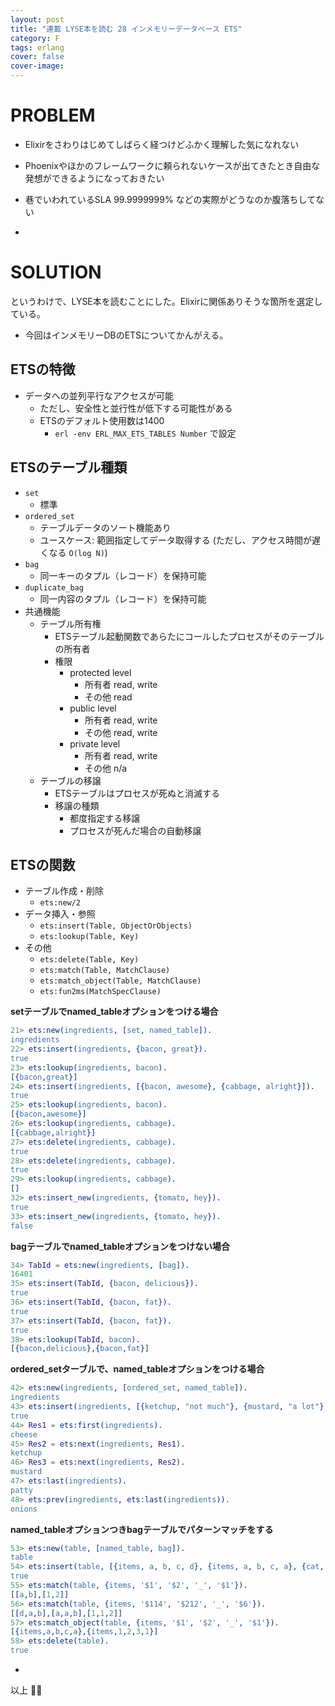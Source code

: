 ```yaml
---
layout: post
title: "連載 LYSE本を読む 28 インメモリーデータベース ETS"
category: F
tags: erlang
cover: false
cover-image:
---
```


# PROBLEM
- Elixirをさわりはじめてしばらく経つけどふかく理解した気になれない
- Phoenixやほかのフレームワークに頼られないケースが出てきたとき自由な発想ができるようになっておきたい
- 巷でいわれているSLA 99.9999999% などの実際がどうなのか腹落ちしてない

-

# SOLUTION
というわけで、LYSE本を読むことにした。Elixirに関係ありそうな箇所を選定している。

- 今回はインメモリーDBのETSについてかんがえる。

## ETSの特徴
- データへの並列平行なアクセスが可能
    - ただし、安全性と並行性が低下する可能性がある
    - ETSのデフォルト使用数は1400
        - `erl -env ERL_MAX_ETS_TABLES Number` で設定

## ETSのテーブル種類
- `set`
    - 標準
- `ordered_set`
    - テーブルデータのソート機能あり
    - ユースケース: 範囲指定してデータ取得する (ただし、アクセス時間が遅くなる `O(log N)`)
- `bag`
    - 同一キーのタプル（レコード）を保持可能
- `duplicate_bag`
    - 同一内容のタプル（レコード）を保持可能
- 共通機能
    - テーブル所有権
        - ETSテーブル起動関数であらたにコールしたプロセスがそのテーブルの所有者
        - 権限
            - protected level
                - 所有者 read, write
                - その他 read
            - public level
                - 所有者 read, write
                - その他 read, write
            - private level
                - 所有者 read, write
                - その他 n/a
    - テーブルの移譲
        - ETSテーブルはプロセスが死ぬと消滅する
        - 移譲の種類
            - 都度指定する移譲
            - プロセスが死んだ場合の自動移譲

## ETSの関数
- テーブル作成・削除
    - `ets:new/2`
- データ挿入・参照
    - `ets:insert(Table, ObjectOrObjects)`
    - `ets:lookup(Table, Key)`
- その他
    - `ets:delete(Table, Key)`
    - `ets:match(Table, MatchClause)`
    - `ets:match_object(Table, MatchClause)`
    - `ets:fun2ms(MatchSpecClause)`

**setテーブルでnamed\_tableオプションをつける場合**
```erlang
21> ets:new(ingredients, [set, named_table]).
ingredients
22> ets:insert(ingredients, {bacon, great}).
true
23> ets:lookup(ingredients, bacon).
[{bacon,great}]
24> ets:insert(ingredients, [{bacon, awesome}, {cabbage, alright}]).
true
25> ets:lookup(ingredients, bacon).
[{bacon,awesome}]
26> ets:lookup(ingredients, cabbage).
[{cabbage,alright}]
27> ets:delete(ingredients, cabbage).
true
28> ets:delete(ingredients, cabbage).
true
29> ets:lookup(ingredients, cabbage).
[]
32> ets:insert_new(ingredients, {tomato, hey}).
true
33> ets:insert_new(ingredients, {tomato, hey}).
false
```

**bagテーブルでnamed\_tableオプションをつけない場合**
```erlang
34> TabId = ets:new(ingredients, [bag]).
16401
35> ets:insert(TabId, {bacon, delicious}).
true
36> ets:insert(TabId, {bacon, fat}).
true
37> ets:insert(TabId, {bacon, fat}).
true
38> ets:lookup(TabId, bacon).
[{bacon,delicious},{bacon,fat}]
```

**ordered\_setターブルで、named\_tableオプションをつける場合**
```erlang
42> ets:new(ingredients, [ordered_set, named_table]).
ingredients
43> ets:insert(ingredients, [{ketchup, "not much"}, {mustard, "a lot"}, {cheese, "yes", "goat"}, {patty, "moose"}, {onions, "a lot", "caramelized"}]).
true
44> Res1 = ets:first(ingredients).
cheese
45> Res2 = ets:next(ingredients, Res1).
ketchup
46> Res3 = ets:next(ingredients, Res2).
mustard
47> ets:last(ingredients).
patty
48> ets:prev(ingredients, ets:last(ingredients)).
onions
```

**named\_tableオプションつきbagテーブルでパターンマッチをする**
```erlang
53> ets:new(table, [named_table, bag]).
table
54> ets:insert(table, [{items, a, b, c, d}, {items, a, b, c, a}, {cat, brown, soft, loveable, selfish}, {friends, [jem, jeff, etc]}, {items, 1, 2, 3, 1}]).
true
55> ets:match(table, {items, '$1', '$2', '_', '$1'}).
[[a,b],[1,2]]
56> ets:match(table, {items, '$114', '$212', '_', '$6'}).
[[d,a,b],[a,a,b],[1,1,2]]
57> ets:match_object(table, {items, '$1', '$2', '_', '$1'}).
[{items,a,b,c,a},{items,1,2,3,1}]
58> ets:delete(table).
true
```



-

以上 :construction_worker::droplet:
